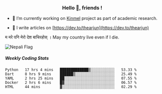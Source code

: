 <h3 align="center">Hello 👋, friends !</h3>

- 🔭 I’m currently working on [Kinmel](https://github.com/thearjun/kinmel) project as part of academic research.

- 📝 I write articles on [https://dev.to/thearjun](https://dev.to/thearjun)

म मरे पनि मेरो देश बाचिरहोस् । 
May my country live even if I die.


![Nepali Flag](https://bestanimations.com/media/flags/1039074932napal-flag-gif.gif)


##### Weekly Coding Stats
<!--START_SECTION:waka-->
```text
Python   17 hrs 4 mins   █████████████▒░░░░░░░░░░░   53.33 % 
Dart     8 hrs 9 mins    ██████▒░░░░░░░░░░░░░░░░░░   25.49 % 
YAML     2 hrs 25 mins   ██░░░░░░░░░░░░░░░░░░░░░░░   07.55 % 
Docker   2 hrs 6 mins    █▓░░░░░░░░░░░░░░░░░░░░░░░   06.57 % 
HTML     44 mins         ▓░░░░░░░░░░░░░░░░░░░░░░░░   02.29 % 
```
<!--END_SECTION:waka-->
